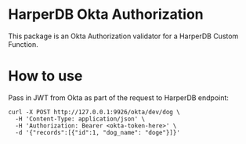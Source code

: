 # HarperDB Okta Authorization

This package is an Okta Authorization validator for a HarperDB Custom Function. 

# How to use

Pass in JWT from Okta as part of the request to HarperDB endpoint:

```
curl -X POST http://127.0.0.1:9926/okta/dev/dog \
  -H 'Content-Type: application/json' \
  -H 'Authorization: Bearer <okta-token-here>' \
  -d '{"records":[{"id":1, "dog_name": "doge"}]}'
```